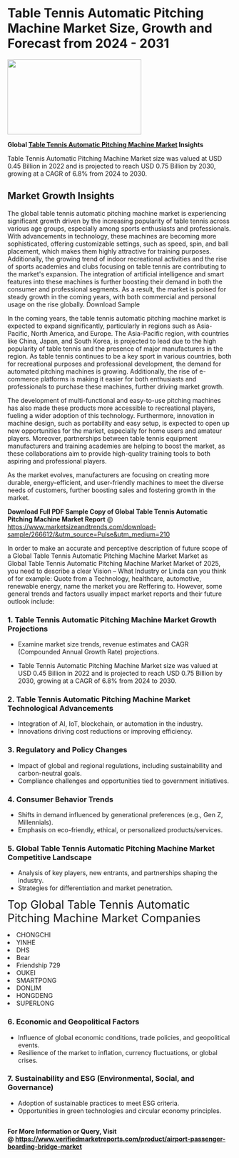 <H1>Table Tennis Automatic Pitching Machine Market Size, Growth and Forecast from 2024 - 2031</H1><img class="aligncenter size-medium wp-image-584254" src="https://thirdeyenews.in/wp-content/uploads/2024/09/Global-Market-Research-300x168.jpeg" alt="" width="300" height="168" /><p><strong>Global&nbsp;<a href="https://www.marketsizeandtrends.com/download-sample/266612/&amp;utm_source=Pulse&amp;utm_medium=210">Table Tennis Automatic Pitching Machine Market</a> Insights</strong></p><p>Table Tennis Automatic Pitching Machine Market size was valued at USD 0.45 Billion in 2022 and is projected to reach USD 0.75 Billion by 2030, growing at a CAGR of 6.8% from 2024 to 2030.</p><p><h2>Market Growth Insights</h2> <p>The global table tennis automatic pitching machine market is experiencing significant growth driven by the increasing popularity of table tennis across various age groups, especially among sports enthusiasts and professionals. With advancements in technology, these machines are becoming more sophisticated, offering customizable settings, such as speed, spin, and ball placement, which makes them highly attractive for training purposes. Additionally, the growing trend of indoor recreational activities and the rise of sports academies and clubs focusing on table tennis are contributing to the market's expansion. The integration of artificial intelligence and smart features into these machines is further boosting their demand in both the consumer and professional segments. As a result, the market is poised for steady growth in the coming years, with both commercial and personal usage on the rise globally. Download Sample</p> <p>In the coming years, the table tennis automatic pitching machine market is expected to expand significantly, particularly in regions such as Asia-Pacific, North America, and Europe. The Asia-Pacific region, with countries like China, Japan, and South Korea, is projected to lead due to the high popularity of table tennis and the presence of major manufacturers in the region. As table tennis continues to be a key sport in various countries, both for recreational purposes and professional development, the demand for automated pitching machines is growing. Additionally, the rise of e-commerce platforms is making it easier for both enthusiasts and professionals to purchase these machines, further driving market growth.</p> <p>The development of multi-functional and easy-to-use pitching machines has also made these products more accessible to recreational players, fueling a wider adoption of this technology. Furthermore, innovation in machine design, such as portability and easy setup, is expected to open up new opportunities for the market, especially for home users and amateur players. Moreover, partnerships between table tennis equipment manufacturers and training academies are helping to boost the market, as these collaborations aim to provide high-quality training tools to both aspiring and professional players.</p> <p>As the market evolves, manufacturers are focusing on creating more durable, energy-efficient, and user-friendly machines to meet the diverse needs of customers, further boosting sales and fostering growth in the market. </p><p><span class=""><strong>Download Full PDF Sample Copy of Global Table Tennis Automatic Pitching Machine Market Report</strong> @ <a href="https://www.marketsizeandtrends.com/download-sample/266612/&amp;utm_source=Pulse&amp;utm_medium=210" target="_blank">https://www.marketsizeandtrends.com/download-sample/266612/&amp;utm_source=Pulse&amp;utm_medium=210</a></span></p><p>In order to make an accurate and perceptive description of future scope of a Global&nbsp;Table Tennis Automatic Pitching Machine Market Market as Global&nbsp;Table Tennis Automatic Pitching Machine Market Market of 2025, you need to describe a clear Vision &ndash; What Industry or Linda can you think of for example: Quote from a Technology, healthcare, automotive, renewable energy, name the market you are Reffering to. However, some general trends and factors usually impact market reports and their future outlook include:</p><h3>1.&nbsp;<strong>Table Tennis Automatic Pitching Machine Market Growth Projections</strong></h3><ul><li>Examine market size trends, revenue estimates and CAGR (Compounded Annual Growth Rate) projections.</li><li><p>Table Tennis Automatic Pitching Machine Market size was valued at USD 0.45 Billion in 2022 and is projected to reach USD 0.75 Billion by 2030, growing at a CAGR of 6.8% from 2024 to 2030.</p></li></ul><h3>2.&nbsp;<strong>Table Tennis Automatic Pitching Machine Market Technological Advancements</strong></h3><ul><li>Integration of AI, IoT, blockchain, or automation in the industry.</li><li>Innovations driving cost reductions or improving efficiency.</li></ul><h3>3.&nbsp;<strong>Regulatory and Policy Changes</strong></h3><ul><li>Impact of global and regional regulations, including sustainability and carbon-neutral goals.</li><li>Compliance challenges and opportunities tied to government initiatives.</li></ul><h3>4.&nbsp;<strong>Consumer Behavior Trends</strong></h3><ul><li>Shifts in demand influenced by generational preferences (e.g., Gen Z, Millennials).</li><li>Emphasis on eco-friendly, ethical, or personalized products/services.</li></ul><h3>5.&nbsp;<strong>Global Table Tennis Automatic Pitching Machine Market Competitive Landscape</strong></h3><ul><li>Analysis of key players, new entrants, and partnerships shaping the industry.</li><li>Strategies for differentiation and market penetration.</li></ul><p data-pm-slice="1 1 []"><span style="color: inherit; font-family: inherit; font-size: 25px;">Top Global Table Tennis Automatic Pitching Machine Market Companies</span></p><div class="" data-test-id=""><p><li>CHONGCHI</li><li> YINHE</li><li> DHS</li><li> Bear</li><li> Friendship 729</li><li> OUKEI</li><li> SMARTPONG</li><li> DONLIM</li><li> HONGDENG</li><li> SUPERLONG</li></p></div><h3>6.&nbsp;<strong>Economic and Geopolitical Factors</strong></h3><ul><li>Influence of global economic conditions, trade policies, and geopolitical events.</li><li>Resilience of the market to inflation, currency fluctuations, or global crises.</li></ul><h3>7.&nbsp;<strong>Sustainability and ESG (Environmental, Social, and Governance)</strong></h3><ul><li>Adoption of sustainable practices to meet ESG criteria.</li><li>Opportunities in green technologies and circular economy principles.</li></ul><h2><strong style="font-size: 14px;">For More Information or Query, Visit @&nbsp;</strong><a style="background-color: #ffffff; font-size: 14px;" href="https://www.marketsizeandtrends.com/report/table-tennis-automatic-pitching-machine-market/" target="_blank">https://www.verifiedmarketreports.com/product/airport-passenger-boarding-bridge-market</a></h2>
